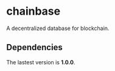 
# chainbase
A decentralized database for blockchain.

## Dependencies

The lastest version is **1.0.0**.
